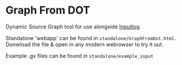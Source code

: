 # Graph From DOT
Dynamic Source Graph tool for use alongside [Inputlog](https://www.inputlog.net/).

Standalone 'webapp' can be found in `standalone/GraphFromDot.html`. Donwload the file & open in any modern webrowser to try it out.

Example .gv files can be found in `standalone/example_input`

